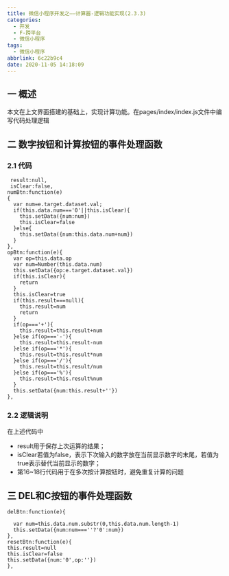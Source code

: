 ```yaml
---
title: 微信小程序开发之——计算器-逻辑功能实现(2.3.3)
categories:
  - 开发
  - F-跨平台
  - 微信小程序
tags:
  - 微信小程序
abbrlink: 6c22b9c4
date: 2020-11-05 14:18:09
---
```

## 一 概述

本文在上文界面搭建的基础上，实现计算功能。在pages/index/index.js文件中编写代码处理逻辑

<!--more-->

## 二 数字按钮和计算按钮的事件处理函数

### 2.1 代码

```
 result:null,
 isClear:false,
numBtn:function(e)
{
  var num=e.target.dataset.val;
  if(this.data.num==='0'||this.isClear){
    this.setData({num:num})
    this.isClear=false
  }else{
    this.setData({num:this.data.num+num})
  }
},
opBtn:function(e){
  var op=this.data.op
  var num=Number(this.data.num)
  this.setData({op:e.target.dataset.val})
  if(this.isClear){
    return
  }
  this.isClear=true
  if(this.result===null){
    this.result=num
    return
  }
  if(op==='+'){
    this.result=this.result+num
  }else if(op==='-'){
    this.result=this.result-num
  }else if(op==='*'){
    this.result=this.result*num
  }else if(op==='/'){
    this.result=this.result/num
  }else if(op==='%'){
    this.result=this.result%num
  }
  this.setData({num:this.result+''})
},
```

### 2.2 逻辑说明

在上述代码中

* result用于保存上次运算的结果；
* isClear若值为false，表示下次输入的数字放在当前显示数字的末尾，若值为true表示替代当前显示的数字；
* 第16~18行代码用于在多次按计算按钮时，避免重复计算的问题

## 三 DEL和C按钮的事件处理函数

```
delBtn:function(e){

  var num=this.data.num.substr(0,this.data.num.length-1)
  this.setData({num:num===''?'0':num})
},
resetBtn:function(e){
this.result=null
this.isClear=false
this.setData({num:'0',op:''})
},
```
